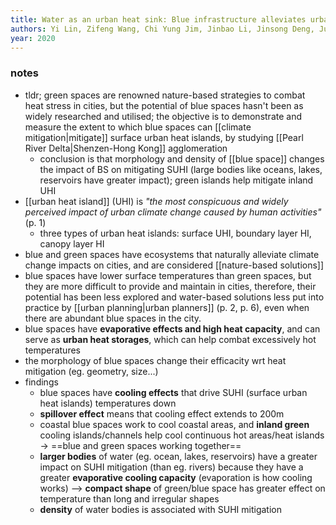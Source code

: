```yaml
---
title: Water as an urban heat sink: Blue infrastructure alleviates urban heat island effect in mega-city agglomeration
authors: Yi Lin, Zifeng Wang, Chi Yung Jim, Jinbao Li, Jinsong Deng, Junguo Liu
year: 2020
---
```


### notes
- tldr; green spaces are renowned nature-based strategies to combat heat stress in cities, but the potential of blue spaces hasn't been as widely researched and utilised; the objective is to demonstrate and measure the extent to which blue spaces can [[climate mitigation|mitigate]] surface urban heat islands, by studying [[Pearl River Delta|Shenzen-Hong Kong]] agglomeration
	- conclusion is that morphology and density of [[blue space]] changes the impact of BS on mitigating SUHI (large bodies like oceans, lakes, reservoirs have greater impact); green islands help mitigate inland UHI 
- [[urban heat island]] (UHI) is *"the most conspicuous and widely perceived impact of urban climate change caused by human activities"* (p. 1)
	- three types of urban heat islands: surface UHI, boundary layer HI, canopy layer HI
- blue and green spaces have ecosystems that naturally alleviate climate change impacts on cities, and are considered [[nature-based solutions]] 
- blue spaces have lower surface temperatures than green spaces, but they are more difficult to provide and maintain in cities, therefore, their potential has been less explored and water-based solutions less put into practice by [[urban planning|urban planners]] (p. 2, p. 6), even when there are abundant blue spaces in the city.
- blue spaces have **evaporative effects and high heat capacity**, and can serve as **urban heat storages**, which can help combat excessively hot temperatures
- the morphology of blue spaces change their efficacity wrt heat mitigation (eg. geometry, size...)
- findings
	- blue spaces have **cooling effects** that drive SUHI (surface urban heat islands) temperatures down
	- **spillover effect** means that cooling effect extends to 200m
	- coastal blue spaces work to cool coastal areas, and **inland green** cooling islands/channels help cool continuous hot areas/heat islands $\rightarrow$ ==blue and green spaces working together==
	- **larger bodies** of water (eg. ocean, lakes, reservoirs) have a greater impact on SUHI mitigation (than eg. rivers) because they have a greater **evaporative cooling capacity** (evaporation is how cooling works) --> **compact shape** of green/blue space has greater effect on temperature than long and irregular shapes
	- **density** of water bodies is associated with SUHI mitigation




